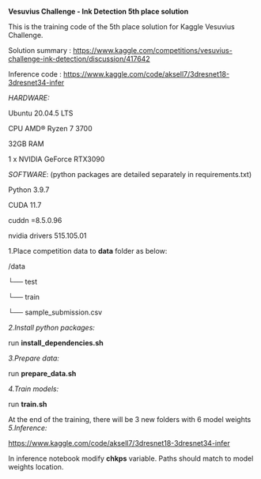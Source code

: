 **Vesuvius Challenge - Ink Detection 5th place solution**

This is the training code of the 5th place solution for Kaggle Vesuvius Challenge.

Solution summary : https://www.kaggle.com/competitions/vesuvius-challenge-ink-detection/discussion/417642

Inference code : https://www.kaggle.com/code/aksell7/3dresnet18-3dresnet34-infer

*HARDWARE:* 

Ubuntu  20.04.5 LTS

CPU AMD® Ryzen 7 3700

32GB RAM

1 x NVIDIA GeForce RTX3090

*SOFTWARE*: (python packages are detailed separately in requirements.txt)

Python 3.9.7

CUDA 11.7

cuddn =8.5.0.96

nvidia drivers 515.105.01

1.Place competition data to **data** folder as below:


/data

└── test

└── train

└── sample_submission.csv

*2.Install python packages:*

run **install_dependencies.sh**

*3.Prepare data:*

run **prepare_data.sh**

*4.Train models:*

run **train.sh**

At the end of the training, there will be 3 new folders with 6 model weights
*5.Inference:*

https://www.kaggle.com/code/aksell7/3dresnet18-3dresnet34-infer

In inference notebook modify **chkps** variable. Paths should  match to model weights location.
